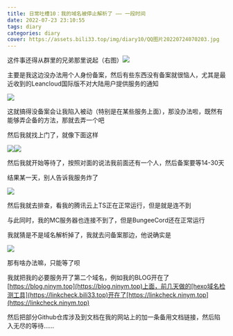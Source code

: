 ```yaml
---
title: 日常吐槽10：我的域名被停止解析了 —— 一段时间
date: 2022-07-23 23:10:55
tags: diary
categories: diary
cover: https://assets.bili33.top/img/diary10/QQ图片20220724070203.jpg
---
```


这件事还得从群里的兄弟那里说起（右图）![](https://assets.bili33.top/img/diary10/TIM-20220723-232852.png)

主要是我这边没办法用个人身份备案，然后有些东西没有备案就很恼人，尤其是最近收到的Leancloud国际版不对大陆用户提供服务的通知

![](https://assets.bili33.top/img/diary10/ApplicationFrameHost-20220723-235057.png)

这就搞得没备案会让我陷入被动（特别是在某些服务上面），那没办法啦，既然有能够弄企备的方法，那就去弄一个吧

然后我就找上门了，就像下面这样

![](https://assets.bili33.top/img/diary10/TIM--20220724-065607.png)![](https://assets.bili33.top/img/diary10/TIM-20220724-065625.png)

然后我就开始等待了，按照对面的说法我前面还有一个人，然后备案要等14-30天

结果某一天，别人告诉我服务炸了

![](https://assets.bili33.top/img/diary10/QQ图片20220724070203.jpg)

然后我就去排查，看我的腾讯云上TS正在正常运行，但是就是连不到

与此同时，我的MC服务器也连接不到了，但是BungeeCord还在正常运行

我就猜是不是域名解析掉了，我就去问备案那边，他说确实是

![](https://assets.bili33.top/img/diary10/TIM-20220724-070411.png)

那有啥办法嘛，只能等了呗

我就把我的必要服务开了第二个域名，例如我的BLOG开在了[https://blog.ninym.top](https://blog.ninym.top)上面，前几天做的[hexo域名检测工具](https://linkcheck.bili33.top)开在了[https://linkcheck.ninym.top](https://linkcheck.ninym.top)

然后把部分Github仓库涉及到文档在我的网站上的加一条备用文档链接，然后陷入无尽的等待……
